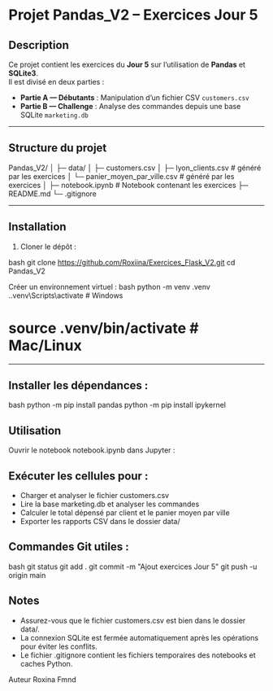 # Projet Pandas_V2 – Exercices Jour 5

## Description

Ce projet contient les exercices du **Jour 5** sur l’utilisation de **Pandas** et **SQLite3**.  
Il est divisé en deux parties :

- **Partie A — Débutants** : Manipulation d’un fichier CSV `customers.csv`  
- **Partie B — Challenge** : Analyse des commandes depuis une base SQLite `marketing.db`

---

## Structure du projet

Pandas_V2/
│
├─ data/
│   ├─ customers.csv
│   ├─ lyon_clients.csv          # généré par les exercices
│   └─ panier_moyen_par_ville.csv # généré par les exercices
│
├─ notebook.ipynb               # Notebook contenant les exercices
├─ README.md
└─ .gitignore

---

## Installation

1. Cloner le dépôt :

bash
git clone https://github.com/Roxiina/Exercices_Flask_V2.git
cd Pandas_V2

Créer un environnement virtuel :
bash
python -m venv .venv
.\.venv\Scripts\activate  # Windows
# source .venv/bin/activate  # Mac/Linux

---

## Installer les dépendances :

bash
python -m pip install pandas
python -m pip install ipykernel

## Utilisation
Ouvrir le notebook notebook.ipynb dans Jupyter :

## Exécuter les cellules pour :
- Charger et analyser le fichier customers.csv
- Lire la base marketing.db et analyser les commandes
- Calculer le total dépensé par client et le panier moyen par ville
- Exporter les rapports CSV dans le dossier data/

## Commandes Git utiles :

bash
git status
git add .
git commit -m "Ajout exercices Jour 5"
git push -u origin main


## Notes
- Assurez-vous que le fichier customers.csv est bien dans le dossier data/.
- La connexion SQLite est fermée automatiquement après les opérations pour éviter les conflits.
- Le fichier .gitignore contient les fichiers temporaires des notebooks et caches Python.

Auteur
Roxina Fmnd